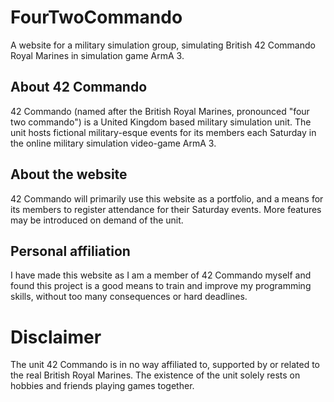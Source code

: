 # FourTwoCommando
A website for a military simulation group, simulating British 42 Commando Royal Marines in simulation game ArmA 3.

## About 42 Commando
42 Commando (named after the British Royal Marines, pronounced "four two commando") is a United Kingdom based military simulation unit. The unit hosts fictional military-esque events
for its members each Saturday in the online military simulation video-game ArmA 3.

## About the website
42 Commando will primarily use this website as a portfolio, and a means for its members to register attendance for their Saturday events.
More features may be introduced on demand of the unit.

## Personal affiliation
I have made this website as I am a member of 42 Commando myself and found this project is a good means to train and improve my programming skills, without too many consequences or hard
deadlines.

# Disclaimer
The unit 42 Commando is in no way affiliated to, supported by or related to the real British Royal Marines.
The existence of the unit solely rests on hobbies and friends playing games together.
